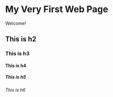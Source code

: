 # My Very First Web Page
 
Welcome!

## This is h2

### This is h3

#### This is h4

##### This is h5

###### This is h6

